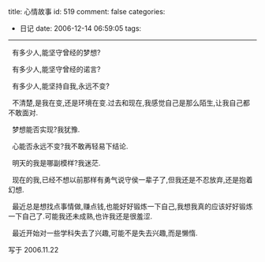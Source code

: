 title: 心情故事
id: 519
comment: false
categories:
  - 日记
date: 2006-12-14 06:59:05
tags:
---

&nbsp; 有多少人,能坚守曾经的梦想?

&nbsp; 有多少人,能坚守曾经的诺言?

&nbsp; 有多少人,能坚持自我,永远不变?

&nbsp; 不清楚,是我在变,还是环境在变.过去和现在,我感觉自己是那么陌生,让我自己都不敢面对.

&nbsp; 梦想能否实现?我犹豫.

&nbsp; 心能否永远不变?我不敢再轻易下结论.

&nbsp; 明天的我是哪副模样?我迷茫.

&nbsp; 现在的我,已经不想以前那样有勇气说守侯一辈子了,但我还是不忍放弃,还是抱着幻想.

&nbsp; 最近总是想找点事情做,赚点钱,也能好好锻炼一下自己,我想我真的应该好好锻炼一下自己了.可能我还未成熟,也许我还是很羞涩.

&nbsp; 最近开始对一些学科失去了兴趣,可能不是失去兴趣,而是懒惰.

写于 2006.11.22
